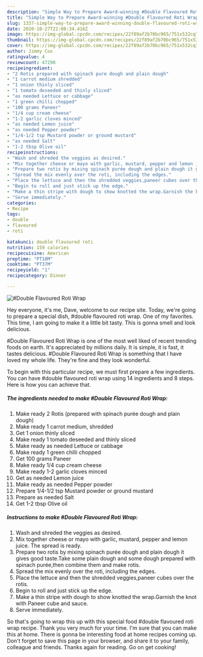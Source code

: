 ```yaml
---
description: "Simple Way to Prepare Award-winning #Double Flavoured Roti Wrap"
title: "Simple Way to Prepare Award-winning #Double Flavoured Roti Wrap"
slug: 1337-simple-way-to-prepare-award-winning-double-flavoured-roti-wrap
date: 2020-10-27T22:08:34.416Z
image: https://img-global.cpcdn.com/recipes/22f89af2b70bc965/751x532cq70/double-flavoured-roti-wrap-recipe-main-photo.jpg
thumbnail: https://img-global.cpcdn.com/recipes/22f89af2b70bc965/751x532cq70/double-flavoured-roti-wrap-recipe-main-photo.jpg
cover: https://img-global.cpcdn.com/recipes/22f89af2b70bc965/751x532cq70/double-flavoured-roti-wrap-recipe-main-photo.jpg
author: Jimmy Cox
ratingvalue: 4
reviewcount: 47290
recipeingredient:
- "2 Rotis prepared with spinach pure dough and plain dough"
- "1 carrot medium shredded"
- "1 onion thinly sliced"
- "1 tomato deseeded and thinly sliced"
- "as needed Lettuce or cabbage"
- "1 green chilli chopped"
- "100 grams Paneer"
- "1/4 cup cream cheese"
- "1-2 garlic cloves minced"
- "as needed Lemon juice"
- "as needed Pepper powder"
- "1/4-1/2 tsp Mustard powder or ground mustard"
- "as needed Salt"
- "1-2 tbsp Olive oil"
recipeinstructions:
- "Wash and shreded the veggies as desired."
- "Mix together cheese or mayo with garlic, mustard, pepper and lemon juice. The spread is ready."
- "Prepare two rotis by mixing spinach purée dough and plain dough it gives good taste.Take some plain dough and some dough prepared with spinach purée,then combine them and make rotis."
- "Spread the mix evenly over the roti, including the edges."
- "Place the lettuce and then the shredded veggies,paneer cubes over the rotis."
- "Begin to roll and just stick up the edge."
- "Make a thin stripe with dough to show knotted the wrap.Garnish the knot with Paneer cube and sauce."
- "Serve immediately."
categories:
- Recipe
tags:
- double
- flavoured
- roti

katakunci: double flavoured roti 
nutrition: 159 calories
recipecuisine: American
preptime: "PT10M"
cooktime: "PT37M"
recipeyield: "1"
recipecategory: Dinner

---
```



![#Double Flavoured Roti Wrap](https://img-global.cpcdn.com/recipes/22f89af2b70bc965/751x532cq70/double-flavoured-roti-wrap-recipe-main-photo.jpg)

Hey everyone, it's me, Dave, welcome to our recipe site. Today, we're going to prepare a special dish, #double flavoured roti wrap. One of my favorites. This time, I am going to make it a little bit tasty. This is gonna smell and look delicious.

#Double Flavoured Roti Wrap is one of the most well liked of recent trending foods on earth. It's appreciated by millions daily. It is simple, it is fast, it tastes delicious. #Double Flavoured Roti Wrap is something that I have loved my whole life. They're fine and they look wonderful.




To begin with this particular recipe, we must first prepare a few ingredients. You can have #double flavoured roti wrap using 14 ingredients and 8 steps. Here is how you can achieve that.

<!--inarticleads1-->

##### The ingredients needed to make #Double Flavoured Roti Wrap:

1. Make ready 2 Rotis (prepared with spinach purée dough and plain dough)
1. Make ready 1 carrot medium, shredded
1. Get 1 onion thinly sliced
1. Make ready 1 tomato deseeded and thinly sliced
1. Make ready as needed Lettuce or cabbage
1. Make ready 1 green chilli chopped
1. Get 100 grams Paneer
1. Make ready 1/4 cup cream cheese
1. Make ready 1-2 garlic cloves minced
1. Get as needed Lemon juice
1. Make ready as needed Pepper powder
1. Prepare 1/4-1/2 tsp Mustard powder or ground mustard
1. Prepare as needed Salt
1. Get 1-2 tbsp Olive oil




<!--inarticleads2-->

##### Instructions to make #Double Flavoured Roti Wrap:

1. Wash and shreded the veggies as desired.
1. Mix together cheese or mayo with garlic, mustard, pepper and lemon juice. The spread is ready.
1. Prepare two rotis by mixing spinach purée dough and plain dough it gives good taste.Take some plain dough and some dough prepared with spinach purée,then combine them and make rotis.
1. Spread the mix evenly over the roti, including the edges.
1. Place the lettuce and then the shredded veggies,paneer cubes over the rotis.
1. Begin to roll and just stick up the edge.
1. Make a thin stripe with dough to show knotted the wrap.Garnish the knot with Paneer cube and sauce.
1. Serve immediately.




So that's going to wrap this up with this special food #double flavoured roti wrap recipe. Thank you very much for your time. I'm sure that you can make this at home. There is gonna be interesting food at home recipes coming up. Don't forget to save this page in your browser, and share it to your family, colleague and friends. Thanks again for reading. Go on get cooking!
